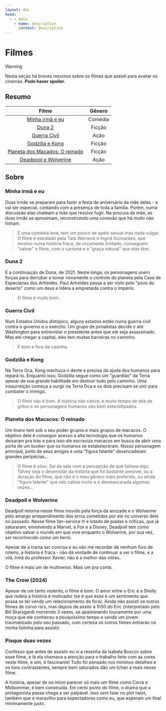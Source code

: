 ```yaml
---
layout: doc
head:
  - - meta
    - name: description
      content: Description
---
```


# Filmes

> [!WARNING]
> Nesta seção há breves resumos sobre os filmes que assisti para avaliar os cinemas. **Pode haver spoiler.**

## Resumo

|Filme|Gênero|
|:---:|:---:|
|[Minha irmã e eu](#minha-irma-e-eu)|Comédia|
|[Duna 2](#duna-2)|Ficção|
|[Guerra Civil](#guerra-civil)|Ação|
|[Godzilla e Kong](#godzilla-e-kong)|Ficção|
|[Planeta dos Macados: O reinado](#planeta-dos-macacos-o-reinado)|Ficção|
|[Deadpool e Wolverine](#deadpoll-e-wolverine)|Ação|

## Sobre

### Minha irmã e eu

Duas irmãs se preparam para fazer a festa de aniversário da mãe delas - e vai ser especial, contando com a presença de toda a família. Porém, numa discussão elas chateam a mãe que resolve fugir. Na procura da mãe, as duas irmãs se aproximam, reconstruindo uma conexão que há muito não tinham.
> É uma comédia leve, tem um pouco de apelo sexual mas nada vulgar. O filme é estralado pela Tatá Werneck e Ingrid Guimarães, que mesmo numa história fraca, de orçamento limitado, conseguem "salvar" o filme, com o carisma e a "graça natural" que elas têm.

### Duna 2

É a continuação de Duna, de 2021. Neste longa, os personagens unem forças para derrubar e tomar novamente o controle do planeta pela Casa de Especiarias dos Artreides. Paul Artreides passa a ser visto pelo "povo do deserto" como um deus e lidera a empretaida contra o Império.
> O filme é muito bom.

### Guerra Civil

Num Estados Unidos distópico, alguns estados estão numa guerra civil contra o governo e o exército. Um grupo de jornalistas decide ir até Washington para entrevistar o presidente antes que ele seja assassinado. Mas até chegar a capital, eles tem muitas barreiras no caminho.
> É bom e fora da casinha.

### Godzilla e Kong

Na Terra Oca, Kong machuca o dente e precisa da ajuda dos humanos para repará-lo. Enquanto isso, Godzilla segue como um "guardião" da Terra apesar de sua grande habilitade em destruir tudo pelo caminho. Uma inssurreição começa a surgir na Terra Oca e os dois precisam se unir para combater o inimigo.
> O filme não é bom. A história não cativa; é muito tempo de tela de gritos e os personagens humanos são bem esteriótipados.

### Planeta dos Macacos: O reinado

Um tirano tem sob o seu poder grupos e mais grupos de macacos. O objetivo dele é conseguir acesso a alta tecnologia que os humanos deixaram pra trás e para isso ele escraviza macacos em busca de abrir uma porta de um bunker que os humanos se estabeleceram. Nosso personagem principal, junto de seus amigos e uma "figura falante" desencadeiam grandes peripécias...
> O filme é xôxo. Saí da sala com a percepção de que faltava algo. Talvez seja o desenrolar da história que foi bastante presível, ou a duração do filme, que não é o meu gênero mais preferido, ou ainda "figura falante" que não cativa muito e é desmascarada algumas vezes...

### Deadpoll e Wolverine

Deadpoll retorna nesse filme movido pela força da amizade e o Wolverine pelo amargo arrependimento dos erros cometidos por ele no universo dele no passado. Nesse filme fan-service 🤓 e lotado de piadas e críticas, que já saturaram, envolvendo a Marvel, a Fox e a Disney, Deadpoll tem como objetivo salvar o mundo em que vive enquanto o Wolverine, por sua vez, ser reconhecido como um herói.

Apesar de a trama ser concisa e eu não me recordar de nenhum furo de roteiro, a história é fraca - não dá vontade de continuar a ver o filme, e a vilã, irmã do professor Xavier, não é a melhor das vilões.

O filme é mais um de multiverso.
Mais um pra conta.

### The Crow (2024)

Apesar de um tanto violento, o filme é bom. O amor entre o Eric e a Shelly que rodeia a história é motivador (se é que esse é um sentimento que possa se ter vendo um relacionamento de fora). Ainda não assisti os outros filmes de corvo rsrs, mas depois de assitir à 1h50 do Eric (interpretado pelo Bill Skarsgard) morrendo 3 vezes, se apaixonando loucamente por uma moça que ele conheceu a pouquissímo tempo e sendo um jovem traumatizado pelo seu passado, com certeza os outros filmes entrarão na minha listinha para assistir.

### Pisque duas vezes

Confesso que antes de assistir eu vi a resenha da Isabela Boscov sobre esse filme, e lá ela chamava a atenção para o trabalho feito com as cores neste filme, e sim, é fascinante! Tudo foi pensado nos mínimos detalhes e os tons contrastantes, sempre bem saturados dão um tchan a mais nesse filme.

A história, apesar de no início parecer só mais um filme como Corra e Midsommar, é bem construída. Em certo ponto do filme, o drama que a protagonista passa chega a ser palpável. Isso sem falar no plot twist, também que é maravilho para espectadores como eu, que esperam um final minimamente justo.
